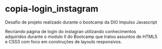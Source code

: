 # copia-login_instagram
Desafio de projeto realizado durante o bootcamp da DIO Impulso Javascript 

Recriando página de login do instagran utilizando conhecimentos adquiridos durante o modulo II do Bootcamp que tratou assuntos de HTML5 e CSS3 com foco em construções de layouts responsivos.
